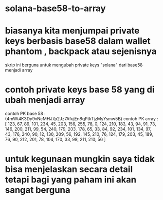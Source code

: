 # solana-base58-to-array
# biasanya kita menjumpai private keys berbasis base58 dalam wallet phantom , backpack atau sejenisnya
skrip ini berguna untuk mengubah private keys "solana" dari base58 menjadi array 
# contoh private keys base 58 yang di ubah menjadi array
contoh PK base 58 : (4mWt4K3Dy9vNcMHJ7p2Jz7AfujEn8qPtkTjzMyYsmw5B)
 contoh PK array : [
  123, 67, 89, 101, 234, 45, 203, 156, 255, 78, 0, 124, 210, 183, 43, 94,
  91, 73, 146, 200, 211, 99, 54, 240, 179, 203, 178, 65, 33, 84, 92, 234,
  101, 134, 97, 43, 176, 240, 90, 12, 130, 209, 56, 192, 145, 210, 76, 124,
  179, 203, 45, 189, 76, 90, 212, 201, 78, 104, 170, 33, 98, 211, 210, 56
]
# untuk kegunaan mungkin saya tidak bisa menjelaskan secara detail tetapi bagi yang paham ini akan sangat berguna
